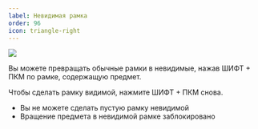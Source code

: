 ```yaml
---
label: Невидимая рамка
order: 96
icon: triangle-right
---
```


![](https://cdn.discordapp.com/attachments/551087916453986313/1150850892468334602/ezgif-1-2ba3a5bcbe.gif)

Вы можете превращать обычные рамки в невидимые, нажав ШИФТ + ПКМ по рамке, содержащую предмет. 

Чтобы сделать рамку видимой, нажмите ШИФТ + ПКМ снова.

- Вы не можете сделать пустую рамку невидимой
- Вращение предмета в невидимой рамке заблокировано